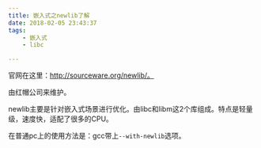 ```yaml
---
title: 嵌入式之newlib了解
date: 2018-02-05 23:43:37
tags:
	- 嵌入式
	- libc

---
```




官网在这里：http://sourceware.org/newlib/。

由红帽公司来维护。

newlib主要是针对嵌入式场景进行优化。由libc和libm这2个库组成。特点是轻量级，速度快，适配了很多的CPU。

在普通pc上的使用方法是：gcc带上`--with-newlib`选项。

